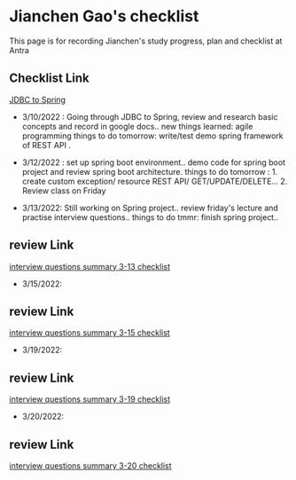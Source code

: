 # Jianchen Gao's checklist 

This page is for recording Jianchen's study progress, plan and checklist at Antra

## Checklist Link
[JDBC to Spring](https://docs.google.com/document/d/1MVFJ97cqOu5zB3k8UgtbR7WEQ0D6jYLFy0JmlbgmxT4/edit)

* 3/10/2022 : Going through JDBC to Spring, review and research basic concepts and record in google docs..
			  new things learned: agile programming
			  things to do tomorrow: write/test demo spring framework of REST API .
* 3/12/2022 : set up spring boot environment.. demo code for spring boot project and review spring boot architecture.
			  things to do tomorrow : 1. create custom exception/ resource REST API/ GET/UPDATE/DELETE... 2. Review class on Friday 
			  
* 3/13/2022: Still working on Spring project.. review friday's lecture and practise interview questions.. things to do tmmr: finish spring project..

## review Link
[interview questions summary 3-13 checklist ](https://docs.google.com/document/d/1j-2PCxF2fXq1eg6QjlQ7gyPoAoIb6ndwMiaZTiJbBkU/edit)


* 3/15/2022: 

## review Link
[interview questions summary  3-15 checklist ](https://docs.google.com/document/d/1OanCfwkyT6EHMVugTV38FSPcAPj6_nKwiEIoCMPu65w/edit)

* 3/19/2022: 

## review Link
[interview questions summary  3-19 checklist ](https://docs.google.com/document/d/1tzME_g2f9_V6krbzmYyzvprJpZZNBPCBkNqs5jBSwtg/edit)


* 3/20/2022: 

## review Link
[interview questions summary  3-20 checklist ](https://docs.google.com/document/d/1af_SJDZnraSvGGqUGLWWhKN0JEZD8BAkc_b7NmQPzY4/edit)



			  

			  